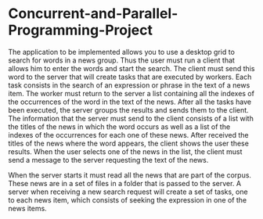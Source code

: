 # Concurrent-and-Parallel-Programming-Project

The application to be implemented allows you to use a desktop grid to search for words in a news group. Thus the user must run a client that allows him to enter the words and start the search. 
The client must send this word to the server that will create tasks that are executed by workers. Each task consists in the search of an expression or phrase in the text of a news item. 
The worker must return to the server a list containing all the indexes of the occurrences of the word in the text of the news. After all the tasks have been executed, the server groups the results and sends them to the client. 
The information that the server must send to the client consists of a list with the titles of the news in which the word occurs as well as a list of the indexes of the occurrences for each one of these news. 
After received the titles of the news where the word appears, the client shows the user these results. When the user selects one of the news in the list, the client must send a message to the server requesting the text of the news.

When the server starts it must read all the news that are part of the corpus. These news are in a set of files in a folder that is passed to the server. 
A server when receiving a new search request will create a set of tasks, one to each news item, which consists of seeking the expression in one of the news items.
